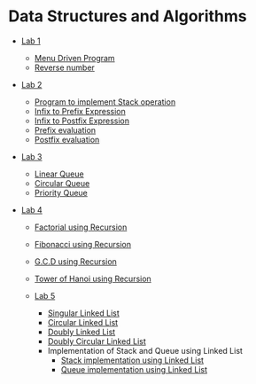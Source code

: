 # Data Structures and Algorithms

- [Lab 1](https://github.com/sthsuyash/Cpp-projects/tree/main/DSA/Lab1)

  - [Menu Driven Program](https://github.com/sthsuyash/Cpp-projects/blob/main/DSA/Lab1/menuDrive.cpp)
  - [Reverse number](https://github.com/sthsuyash/Cpp-projects/blob/main/DSA/Lab1/reverse.cpp)

- [Lab 2](https://github.com/sthsuyash/Cpp-projects/tree/main/DSA/Lab2)
  - [Program to implement Stack operation](https://github.com/sthsuyash/Cpp-projects/blob/main/DSA/Lab2/stack.cpp)
  - [Infix to Prefix Expression](https://github.com/sthsuyash/Cpp-projects/blob/main/DSA/Lab2/infix_to_prefix_expression.cpp)
  - [Infix to Postfix Expression](https://github.com/sthsuyash/Cpp-projects/blob/main/DSA/Lab2/infix_to_postfix_expression.cpp)
  - [Prefix evaluation](https://github.com/sthsuyash/Cpp-projects/blob/main/DSA/Lab2/prefix_evaluation.cpp)
  - [Postfix evaluation](https://github.com/sthsuyash/Cpp-projects/blob/main/DSA/Lab2/postfix_evaluation.cpp)

- [Lab 3](https://github.com/sthsuyash/CSIT_Labs/tree/main/3rd_Semester/DSA/Lab3)
  - [Linear Queue](https://github.com/sthsuyash/CSIT_Labs/blob/main/3rd_Semester/DSA/Lab3/linearQueue.cpp)
  - [Circular Queue](https://github.com/sthsuyash/CSIT_Labs/blob/main/3rd_Semester/DSA/Lab3/circularQueue.cpp)
  - [Priority Queue](https://github.com/sthsuyash/CSIT_Labs/blob/main/3rd_Semester/DSA/Lab3/priorityQueue.cpp)

- [Lab 4](https://github.com/sthsuyash/CSIT_Labs/tree/main/3rd_Semester/DSA/Lab4)
  - [Factorial using Recursion](https://github.com/sthsuyash/CSIT_Labs/blob/main/3rd_Semester/DSA/Lab4/factorial.cpp)
  - [Fibonacci using Recursion](https://github.com/sthsuyash/CSIT_Labs/blob/main/3rd_Semester/DSA/Lab4/fibonacci.cpp)
  - [G.C.D using Recursion](https://github.com/sthsuyash/CSIT_Labs/blob/main/3rd_Semester/DSA/Lab4/gcd.cpp)
  - [Tower of Hanoi using Recursion](https://github.com/sthsuyash/CSIT_Labs/blob/main/3rd_Semester/DSA/Lab4/towerOfHanoi.cpp)
  
  - [Lab 5](https://github.com/sthsuyash/CSIT_Labs/tree/main/3rd_Semester/DSA/Lab4)
    - [Singular Linked List](https://github.com/sthsuyash/CSIT_Labs/blob/main/3rd_Semester/DSA/Lab4/singlyLinkedList.cpp)
    - [Circular Linked List](https://github.com/sthsuyash/CSIT_Labs/blob/main/3rd_Semester/DSA/Lab4/circularLinkedList.cpp)
    - [Doubly Linked List](https://github.com/sthsuyash/CSIT_Labs/blob/main/3rd_Semester/DSA/Lab4/doublyLinkedList.cpp)
    - [Doubly Circular Linked List](https://github.com/sthsuyash/CSIT_Labs/blob/main/3rd_Semester/DSA/Lab4/doublyCircularLinkedList.cpp)
    - Implementation of Stack and Queue using Linked List
      - [Stack implementation using Linked List]()
      - [Queue implementation using Linked List]()
  

